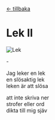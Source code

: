 [← tillbaka](README.md)  

# Lek II

![Lek](lek.jpg)  

\-

Jag leker en lek  
en slösaktig lek  
leken är att slösa  

att inte skriva ner  
strofer eller ord  
dikta till mig sjäv  

